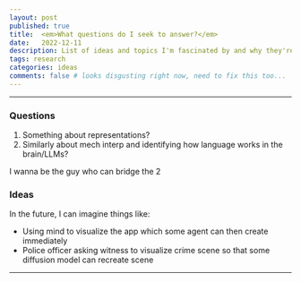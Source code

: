 ```yaml
---
layout: post
published: true
title:  <em>What questions do I seek to answer?</em>
date:   2022-12-11
description: List of ideas and topics I'm fascinated by and why they're important
tags: research
categories: ideas
comments: false # looks disgusting right now, need to fix this too...
---
```


<blockquote>
<!--- TODO: insert Richard Hamming quote about important problems--->
</blockquote>
 
 
<hr>

### Questions

1. Something about representations? 
2. Similarly about mech interp and identifying how language works in the brain/LLMs?

I wanna be the guy who can bridge the 2

<!-- Something about understanding how information is communicated and understood, extending Claude Shannon's ideas one step further. How can one use information (via language) to best learn 
the outside world? Massive implications in modern discourse with understanding issues and communicating (e.g., politics & news), education (how to teach better), ... -->


<!-- Not just how meaning is represented in the brain, how is it actually processed? How does the brain actually understand and interpret language (also learn via language)?  -->

### Ideas
In the future, I can imagine things like:
* Using mind to visualize the app which some agent can then create immediately
* Police officer asking witness to visualize crime scene so that some diffusion model can recreate scene

<hr>




